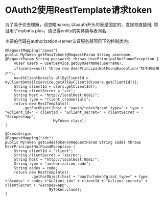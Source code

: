 # OAuth2使用RestTemplate请求token
为了易于你去理解，请忽略nacos;
以oauth开头的表是固定的，直接导直接用;
项目用了mybatis plus，请记得entity的实体类与表同名.


主要的代码在authorization-server认证服务器项目下的控制类内:

    @RequestMapping("/pass")
    public MyToken getPassToken(@RequestParam String username, @RequestParam String password) throws UserPrincipalNotFoundException {
        vUser users = userService.getByUserName(username);
        if(users==null) throw new UserPrincipalNotFoundException("找不到该用户");
        oauthClientDetails allByClientId = myClientDetailsService.getAllByClientId(users.getClientId());
        String clientId = users.getClientId();
        String clientSecret = "sec";
        String host = "http://localhost:8081/";
        String type = "client_credentials";
        return new RestTemplate()
            .getForObject(host + "oauth/token?grant_type=" + type + "&client_id=" + clientId + "&client_secret=" + clientSecret + "&scopes=app",
                          MyToken.class);
    }

    @CrossOrigin
    @RequestMapping("/dc")
    public MyToken getCodesToken(@RequestParam String code) throws UserPrincipalNotFoundException {
        String clientId = "client";
        String clientSecret = "secret";
        String host = "http://localhost:8081/";
        String type = "authorization_code";
        String codes = code;
        return new RestTemplate()
                .getForObject(host + "oauth/token?grant_type=" + type +"&code=" + codes +"&client_id=" + clientId + "&client_secret=" + clientSecret + "&scopes=app",
                        MyToken.class);
    }
